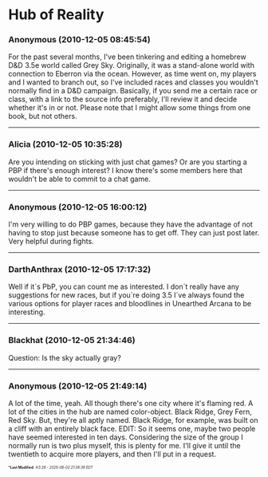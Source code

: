 # Hub of Reality

### **Anonymous** (2010-12-05 08:45:54)

For the past several months, I've been tinkering and editing a homebrew D&D 3.5e world called Grey Sky. Originally, it was a stand-alone world with connection to Eberron via the ocean. However, as time went on, my players and I wanted to branch out, so I've included races and classes you wouldn't normally find in a D&D campaign. Basically, if you send me a certain race or class, with a link to the source info preferably, I'll review it and decide whether it's in or not. Please note that I might allow some things from one book, but not others.

---

### **Alicia** (2010-12-05 10:35:28)

Are you intending on sticking with just chat games? Or are you starting a PBP if there's enough interest? I know there's some members here that wouldn't be able to commit to a chat game.

---

### **Anonymous** (2010-12-05 16:00:12)

I'm very willing to do PBP games, because they have the advantage of not having to stop just because someone has to get off. They can just post later. Very helpful during fights.

---

### **DarthAnthrax** (2010-12-05 17:17:32)

Well if it´s PbP, you can count me as interested. I don´t really have any suggestions for new races, but if you´re doing 3.5 I´ve always found the various options for player races and bloodlines in Unearthed Arcana to be interesting.

---

### **Blackhat** (2010-12-05 21:34:46)

Question: Is the sky actually gray?

---

### **Anonymous** (2010-12-05 21:49:14)

A lot of the time, yeah. All though there's one city where it's flaming red. A lot of the cities in the hub are named color-object. Black Ridge, Grey Fern, Red Sky. But, they're all aptly named. Black Ridge, for example, was built on a cliff with an entirely black face.
EDIT: So it seems one, maybe two people have seemed interested in ten days. Considering the size of the group I normally run is two plus myself, this is plenty for me. I'll give it until the twentieth to acquire more players, and then I'll put in a request.



<span style="font-size: 0.5em;">***Last Modified**: 4.0.28 - *2025-06-02 21:38:39 EDT*</span>